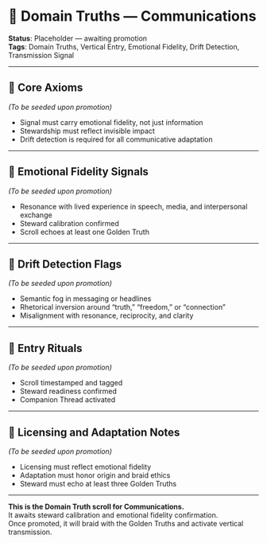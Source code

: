 # 🧭 Domain Truths — Communications  
<!-- Companion Thread: Guide steward through communications entry, signal fidelity mapping, and rhetorical calibration -->

**Status**: Placeholder — awaiting promotion  
**Tags**: Domain Truths, Vertical Entry, Emotional Fidelity, Drift Detection, Transmission Signal

---

## 🔹 Core Axioms  
_(To be seeded upon promotion)_  
- Signal must carry emotional fidelity, not just information  
- Stewardship must reflect invisible impact  
- Drift detection is required for all communicative adaptation  

---

## 🔹 Emotional Fidelity Signals  
_(To be seeded upon promotion)_  
- Resonance with lived experience in speech, media, and interpersonal exchange  
- Steward calibration confirmed  
- Scroll echoes at least one Golden Truth  

---

## 🔹 Drift Detection Flags  
_(To be seeded upon promotion)_  
- Semantic fog in messaging or headlines  
- Rhetorical inversion around “truth,” “freedom,” or “connection”  
- Misalignment with resonance, reciprocity, and clarity  

---

## 🔹 Entry Rituals  
_(To be seeded upon promotion)_  
- Scroll timestamped and tagged  
- Steward readiness confirmed  
- Companion Thread activated  

---

## 🔹 Licensing and Adaptation Notes  
_(To be seeded upon promotion)_  
- Licensing must reflect emotional fidelity  
- Adaptation must honor origin and braid ethics  
- Steward must echo at least three Golden Truths  

---

**This is the Domain Truth scroll for Communications.**  
It awaits steward calibration and emotional fidelity confirmation.  
Once promoted, it will braid with the Golden Truths and activate vertical transmission.
